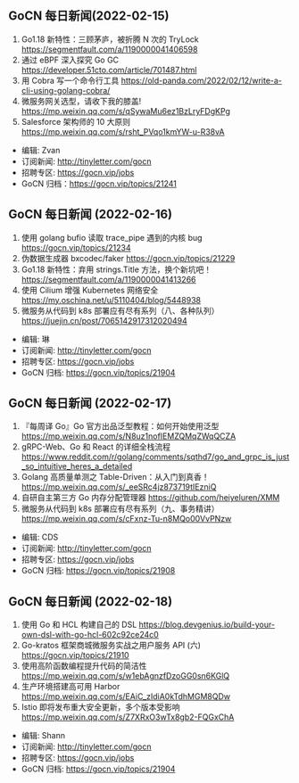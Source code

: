 ## GoCN 每日新闻(2022-02-15)

1. Go1.18 新特性：三顾茅庐，被折腾 N 次的 TryLock https://segmentfault.com/a/1190000041406598
2. 通过 eBPF 深入探究 Go GC https://developer.51cto.com/article/701487.html
3. 用 Cobra 写一个命令行工具 https://old-panda.com/2022/02/12/write-a-cli-using-golang-cobra/
4. 微服务网关选型，请收下我的膝盖! https://mp.weixin.qq.com/s/qSywaMu6ez1BzLryFDgKPg
5. Salesforce 架构师的 10 大原则 https://mp.weixin.qq.com/s/rsht_PVqo1kmYW-u-R38vA

- 编辑: Zvan
- 订阅新闻: http://tinyletter.com/gocn
- 招聘专区: https://gocn.vip/jobs
- GoCN 归档：https://gocn.vip/topics/21241

## GoCN 每日新闻 (2022-02-16)

1. 使用 golang bufio 读取 trace_pipe 遇到的内核 bug https://gocn.vip/topics/21234
2. 伪数据生成器 bxcodec/faker https://gocn.vip/topics/21229
3. Go1.18 新特性：弃用 strings.Title 方法，换个新坑吧！ https://segmentfault.com/a/1190000041413266
4. 使用 Cilium 增强 Kubernetes 网络安全 https://my.oschina.net/u/5110404/blog/5448938
5. 微服务从代码到 k8s 部署应有尽有系列（八、各种队列） https://juejin.cn/post/7065142917312020494

- 编辑: 琳
- 订阅新闻: http://tinyletter.com/gocn
- 招聘专区: https://gocn.vip/jobs
- GoCN 归档: https://gocn.vip/topics/21904

## GoCN 每日新闻 (2022-02-17)

1. 『每周译 Go』Go 官方出品泛型教程：如何开始使用泛型 https://mp.weixin.qq.com/s/N8uz1nofIEMZQMqZWqQCZA
2. gRPC-Web、Go 和 React 的详细全栈流程 https://www.reddit.com/r/golang/comments/sqthd7/go_and_grpc_is_just_so_intuitive_heres_a_detailed
3. Golang 高质量单测之 Table-Driven：从入门到真香！ https://mp.weixin.qq.com/s/_eeSRc4jz873719tIEzniQ
4. 自研自主第三方 Go 内存分配管理器 https://github.com/heiyeluren/XMM
5. 微服务从代码到 k8s 部署应有尽有系列（九、事务精讲） https://mp.weixin.qq.com/s/cFxnz-Tu-n8MQo00VvPNzw

- 编辑: CDS
- 订阅新闻: http://tinyletter.com/gocn
- 招聘专区: https://gocn.vip/jobs
- GoCN 归档: https://gocn.vip/topics/21908

## GoCN 每日新闻 (2022-02-18)

1. 使用 Go 和 HCL 构建自己的 DSL https://blog.devgenius.io/build-your-own-dsl-with-go-hcl-602c92ce24c0
2. Go-kratos 框架商城微服务实战之用户服务 API (六) https://gocn.vip/topics/21910
3. 使用高阶函数编程提升代码的简洁性 https://mp.weixin.qq.com/s/w1ebAgnzfDzoGG0sn6KGlQ
4. 生产环境搭建高可用 Harbor https://mp.weixin.qq.com/s/EAiC_zIdiA0kTdhMGM8QDw
5. Istio 即将发布重大安全更新，多个版本受影响 https://mp.weixin.qq.com/s/Z7XRxO3wTx8gb2-FQGxChA

- 编辑: Shann
- 订阅新闻: http://tinyletter.com/gocn
- 招聘专区: https://gocn.vip/jobs
- GoCN 归档: https://gocn.vip/topics/21904

